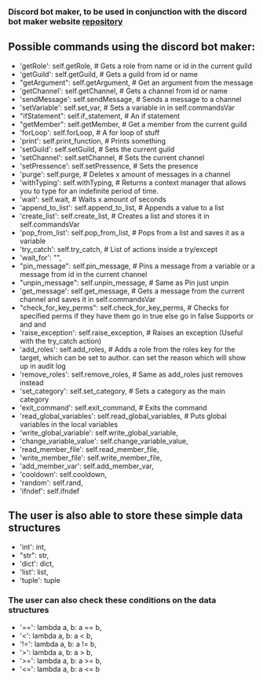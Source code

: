 ### Discord bot maker, to be used in conjunction with the discord bot maker website [repository](https://github.com/BlankWheein/Discord-Bot-Maker-Webpage)

## Possible commands using the discord bot maker:

* 'getRole': self.getRole,  # Gets a role from name or id in the current guild
* 'getGuild': self.getGuild,  # Gets a guild from id or name
* "getArgument": self.getArgument,  # Get an argument from the message
* 'getChannel': self.getChannel,  # Gets a channel from id or name
* 'sendMessage': self.sendMessage,  # Sends a message to a channel
* 'setVariable': self.set_var,  # Sets a variable in in self.commandsVar
* "ifStatement": self.if_statement,  # An if statement
* "getMember": self.getMember,  # Get a member from the current guild
* 'forLoop': self.forLoop,  # A for loop of stuff
* 'print': self.print_function,  # Prints something
* 'setGuild': self.setGuild,  # Sets the current guild
* 'setChannel': self.setChannel,  # Sets the current channel
* 'setPressence': self.setPressence,  # Sets the presence
* 'purge': self.purge,  # Deletes x amount of messages in a channel
* 'withTyping': self.withTyping, # Returns a context manager that allows you to type for an indefinite period of time.
* 'wait': self.wait,  # Waits x amount of seconds
* 'append_to_list': self.append_to_list,  # Appends a value to a list
* 'create_list': self.create_list,  # Creates a list and stores it in self.commandsVar
* 'pop_from_list': self.pop_from_list,  # Pops from a list and saves it as a variable
* 'try_catch': self.try_catch,  # List of actions inside a try/except
* 'wait_for': "",
* "pin_message": self.pin_message, # Pins a message from a variable or a message from id in the current channel
* "unpin_message": self.unpin_message,  # Same as Pin just unpin
* 'get_message': self.get_message,  # Gets a message from the current channel and saves it in self.commandsVar
* "check_for_key_perms": self.check_for_key_perms, # Checks for specified perms if they have them go in true else go in false Supports or and and
* 'raise_exception': self.raise_exception,  # Raises an exception (Useful with the try_catch action)
* 'add_roles': self.add_roles, # Adds a role from the roles key for the target, which can be set to author. can set the reason which will show up in audit log
* 'remove_roles': self.remove_roles,  # Same as add_roles just removes instead
* 'set_category': self.set_category,  # Sets a category as the main category
* 'exit_command': self.exit_command, # Exits the command
* 'read_global_variables': self.read_global_variables, # Puts global variables in the local variables
* 'write_global_variable': self.write_global_variable,
* 'change_variable_value': self.change_variable_value,
* 'read_member_file': self.read_member_file,
* 'write_member_file': self.write_member_file,
* 'add_member_var': self.add_member_var,
* 'cooldown': self.cooldown,
* 'random': self.rand,
* 'ifndef': self.ifndef

## The user is also able to store these simple data structures
* 'int': int,
* "str": str,
* 'dict': dict,
* 'list': list,
* 'tuple': tuple

### The user can also check these conditions on the data structures
* '==': lambda a, b: a == b,
* '<': lambda a, b: a < b,
* '!=': lambda a, b: a != b,
* '>': lambda a, b: a > b,
* '>=': lambda a, b: a >= b,
* '<=': lambda a, b: a <= b
